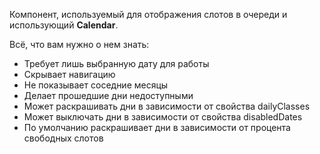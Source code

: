Компонент, используемый для отображения слотов в очереди и использующий **Calendar**.

Всё, что вам нужно о нем знать:

- Требует лишь выбранную дату для работы
- Скрывает навигацию
- Не показывает соседние месяцы
- Делает прошедшие дни недоступными
- Может раскрашивать дни в зависимости от свойства dailyClasses
- Может выключать дни в зависимости от свойства disabledDates
- По умолчанию раскрашивает дни в зависимости от процента свободных слотов